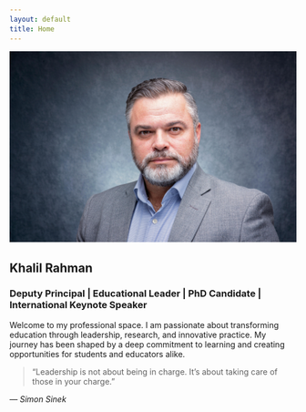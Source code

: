 ```yaml
---
layout: default
title: Home
---
```


<section class="home-intro">
  <img src="/assets/images/headshot-temp.jpg" alt="Khalil Rahman" class="profile-img">

  <h2>Khalil Rahman</h2>
  <h3>Deputy Principal | Educational Leader | PhD Candidate | International Keynote Speaker</h3>

  <p class="intro-paragraph">
    Welcome to my professional space. I am passionate about transforming education through leadership, research, and innovative practice. My journey has been shaped by a deep commitment to learning and creating opportunities for students and educators alike. 
  </p>

  <blockquote class="home-quote">
  “Leadership is not about being in charge. It’s about taking care of those in your charge.”
  </blockquote>
  <cite class="quote-author">— Simon Sinek</cite>
</section>

